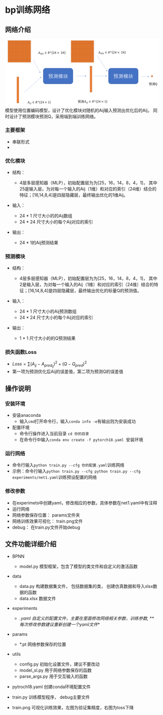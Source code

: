 # bp训练网络

## 网络介绍

![network](network.png)
模型使用位置编码模型，设计了优化模块对随机的Aij输入预测出优化后的Aij， 同时设计了预测模块预测Q，采用端到端训练网络。

### 主要框架
- 串联形式
- 

### 优化模块
- 结构：
    - 4层多层感知器（MLP），初始配置层为为[25，16，14，8，4，1]， 其中25是输入层，为对每一个输入的Aij（1维）和对应的索引（24维）结合的特征；[16,14,8,4]是四层隐藏层，最终输出优化的1维Aij。
- 输入：
    - 24 * 1 尺寸大小的的Aij数组
    - 24 * 24 尺寸大小的每个Aij对应的索引

- 输出：
    - 24 * 1的Aij预测结果

### 预测模块
- 结构：
    - 4层多层感知器（MLP），初始配置层为为[25，16，14，8，4，1]， 其中2是输入层，为对每一个输入的Aij（1维）和对应的索引（24维）结合的特征；[16,14,8,4]是四层隐藏层，最终输出优化的标量Q的预测值。
- 输入：
    - 24 * 1 尺寸大小的Aij预测数组
    - 24 * 24 尺寸大小的每个Aij对应的索引

- 输出：
    - 1 * 1 尺寸大小的的Q预测结果

### 损失函数Loss
- $Loss = \sum (A_{ij} - A_{pred_{ij}}) ^ 2 + (Q - Q_{pred}) ^ 2$
- 第一项为预测优化后Aij的误差值，第二项为预测Q的误差值


## 操作说明

### 安装环境
- 安装anaconda
    - 输入`cmd`打开命令行，输入`conda info -e`有输出则为安装成功
- 配置环境
    - 命令行操作进入当前目录 `cd 你的目录`
    - 在命令行中输入`conda env create -f pytorch18.yaml `安装环境

### 运行网络
- 命令行输入`python train.py --cfg 你的配置.yaml`训练网络
- 示例：命令行输入`python train.py --cfg python train.py --cfg experiments/net1.yaml`训练预设配置的网络

### 修改参数
- 在experimets中创建yaml，修改相应的参数，具体参数在net1.yaml中有注释
- 运行网络
- 网络参数保存位置： params文件夹
- 网络训练效果可视化： train.png文件
- debug： 在train.py文件开始debug

## 文件功能详细介绍
- BPNN
	- model.py 模型框架，包含了模型的类文件和自定义的激活函数
- data
	- data.py 构建数据集文件， 包括数据集的类， 创建仿真数据和导入xlsx数据的函数
	- data.xlsx 数据文件
- experiments
    - *.yaml 自定义的配置文件，主要在里面修改网络相关参数，训练参数,
        ** 每次修改参数建议重新创建一个yaml文件**
- params
	- *.pt 网络参数保存的位置
- utils
    - config.py 初始化设置文件，建议不要改动
    - model_sl.py 用于网络参数保存的函数
    - parse_args.py 用于交互输入的函数

- pytroch18.yaml 创建conda环境配置文件
- train.py 训练模型程序， debug主要文件
- train.png 可视化训练效果，左图为验证集精度，右图为loss下降

